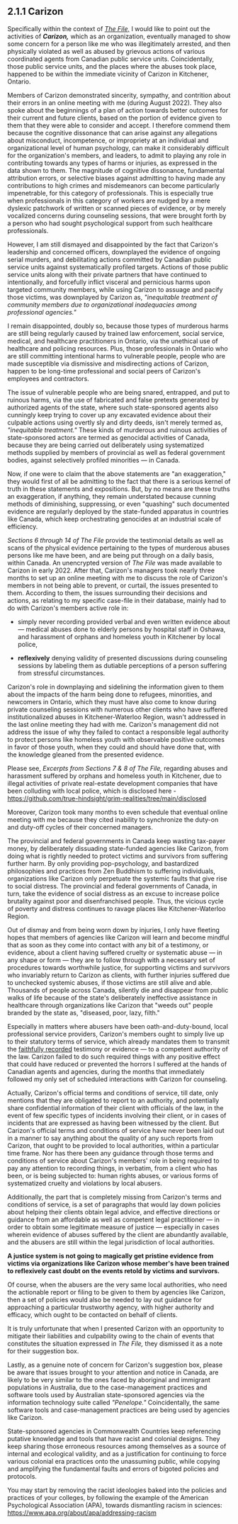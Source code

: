 ## 2.1.1 Carizon

Specifically within the context of *[The File,](https://github.com/true-hindsight/grim-realities/blob/main/navigating-this-gitrepo.md#20-navigating-this-documentation)* I would like to point out the activities of ***Carizon,*** which as an organization, eventually managed to show some concern for a person like me who was illegitimately arrested, and then physically violated as well as abused by grievous actions of various coordinated agents from Canadian public service units. Coincidentally, those public service units, and the places where the abuses took place, happened to be within the immediate vicinity of Carizon in Kitchener, Ontario. 

Members of Carizon demonstrated sincerity, sympathy, and contrition about their errors in an online meeting with me (during August 2022). They also spoke about the beginnings of a plan of action towards better outcomes for their current and future clients, based on the portion of evidence given to them that they were able to consider and accept. I therefore commend them because the cognitive dissonance that can arise against any allegations about misconduct, incompetence, or impropriety at an individual and organizational level of human psychology, can make it considerably difficult for the organization's members, and leaders, to admit to playing any role in contributing towards any types of harms or injuries, as expressed in the data shown to them. The magnitude of cognitive dissonance, fundamental attribution errors, or selective biases against admitting to having made any contributions to high crimes and misdemeanors can become particularly impenetrable, for this category of professionals. This is especially true when professionals in this category of workers are nudged by a mere dyslexic patchwork of written or scanned pieces of evidence, or by merely vocalized concerns during counseling sessions, that were brought forth by a person who had sought psychological support from such healthcare professionals.

However, I am still dismayed and disappointed by the fact that Carizon's leadership and concerned officers, downplayed the evidence of ongoing serial murders, and debilitating actions committed by Canadian public service units against systematically profiled targets. Actions of those public service units along with their private partners that have continued to intentionally, and forcefully inflict visceral and pernicious harms upon targeted community members, while using Carizon to assuage and pacify those victims, was downplayed by Carizon as, *"inequitable treatment of community members due to organizational inadequacies among professional agencies."* 

I remain disappointed, doubly so, because those types of murderous harms are still being regularly caused by trained law enforcement, social service, medical, and healthcare practitioners in Ontario, via the unethical use of healthcare and policing resources. Plus, those professionals in Ontario who are still committing intentional harms to vulnerable people, people who are made susceptible via dismissive and misdirecting actions of Carizon, happen to be long-time professional and social peers of Carizon's employees and contractors.

The issue of vulnerable people who are being snared, entrapped, and put to ruinous harms, via the use of fabricated and false pretexts generated by authorized agents of the state, where such state-sponsored agents also cunningly keep trying to cover up any excavated evidence about their culpable actions using overtly sly and dirty deeds, isn't merely termed as, *"inequitable treatment."* These kinds of murderous and ruinous activities of state-sponsored actors are termed as genocidal activities of Canada, because they are being carried out deliberately using systematized methods supplied by members of provincial as well as federal government bodies, against selectively profiled minorities — in Canada.

Now, if one were to claim that the above statements are "an exaggeration," they would first of all be admitting to the fact that there is a serious kernel of truth in these statements and expositions. But, by no means are these truths an exaggeration, if anything, they remain understated because cunning methods of diminishing, suppressing, or even "quashing" such documented evidence are regularly deployed by the state-funded apparatus in countries like Canada, which keep orchestrating genocides at an industrial scale of efficiency.

*Sections 6 through 14 of The File* provide the testimonial details as well as scans of the physical evidence pertaining to the types of murderous abuses persons like me have been, and are being put through on a daily basis, within Canada. An unencrypted version of *The File* was made available to Carizon in early 2022. After that, Carizon's managers took nearly three months to set up an online meeting with me to discuss the role of Carizon's members in not being able to prevent, or curtail, the issues presented to them. According to them, the issues surrounding their decisions and actions, as relating to my specific case-file in their database, mainly had to do with Carizon's members active role in: 
    
- simply never recording provided verbal and even written evidence about — medical abuses done to elderly persons by hospital staff in Oshawa, and harassment of orphans and homeless youth in Kitchener by local police,   
    
- **reflexively** denying validity of presented discussions during counseling sessions by labeling them as dutiable perceptions of a person suffering from stressful circumstances. 
    
Carizon's role in downplaying and sidelining the information given to them about the impacts of the harm being done to refugees, minorities, and newcomers in Ontario, which they must have also come to know during private counseling sessions with numerous other clients who have suffered institutionalized abuses in Kitchener-Waterloo Region, wasn't addressed in the last online meeting they had with me. Carizon's management did not address the issue of why they failed to contact a responsible legal authority to protect persons like homeless youth with observable positive outcomes in favor of those youth, when they could and should have done that, with the knowledge gleaned from the presented evidence. 

Please see, *Excerpts from Sections 7 & 8 of The File,* regarding abuses and harassment suffered by orphans and homeless youth in Kitchener, due to illegal activities of private real-estate development companies that have been colluding with local police, which is disclosed here - https://github.com/true-hindsight/grim-realities/tree/main/disclosed

Moreover, Carizon took many months to even schedule that eventual online meeting with me because they cited inability to synchronize the duty-on and duty-off cycles of their concerned managers.

The provincial and federal governments in Canada keep wasting tax-payer money, by deliberately dissuading state-funded agencies like Carizon, from doing what is rightly needed to protect victims and survivors from suffering further harm. By only providing pop-psychology, and bastardized philosophies and practices from Zen Buddhism to suffering individuals, organizations like Carizon only perpetuate the systemic faults that give rise to social distress. The provincial and federal governments of Canada, in turn, take the evidence of social distress as an excuse to increase police brutality against poor and disenfranchised people. Thus, the vicious cycle of poverty and distress continues to ravage places like Kitchener-Waterloo Region. 

Out of dismay and from being worn down by injuries, I only have fleeting hopes that members of agencies like Carizon will learn and become mindful that as soon as they come into contact with any bit of a testimony, or evidence, about a client having suffered cruelty or systematic abuse — in any shape or form — they are to follow through with a necessary set of procedures towards worthwhile justice, for supporting victims and survivors who invariably return to Carizon as clients, with further injuries suffered due to unchecked systemic abuses, if those victims are still alive and able. Thousands of people across Canada, silently die and disappear from public walks of life because of the state's deliberately ineffective assistance in healthcare through organizations like Carizon that "weeds out" people branded by the state as, "diseased, poor, lazy, filth." 

Especially in matters where abusers have been oath-and-duty-bound, local professional service providers, Carizon's members ought to simply live up to their statutory terms of service, which already mandates them to transmit the <ins>faithfully recorded</ins> testimony or evidence — to a competent authority of the law. Carizon failed to do such required things with any positive effect that could have reduced or prevented the horrors I suffered at the hands of Canadian agents and agencies, during the months that immediately followed my only set of scheduled interactions with Carizon for counseling. 

Actually, Carizon's official terms and conditions of service, till date, only mentions that they are obligated to report to an authority, and potentially share confidential information of their client with officials of the law, in the event of few specific types of incidents involving their client, or in cases of incidents that are expressed as having been witnessed by the client. But Carizon's official terms and conditions of service have never been laid out in a manner to say anything about the quality of any such reports from Carizon, that ought to be provided to local authorities, within a particular time frame. Nor has there been any guidance through those terms and conditions of service about Carizon's members' role in being required to pay any attention to recording things, in verbatim, from a client who has been, or is being subjected to: human rights abuses, or various forms of systematized cruelty and violations by local abusers. 

Additionally, the part that is completely missing from Carizon's terms and conditions of service, is a set of paragraphs that would lay down policies about helping their clients obtain legal advice, and effective directions or guidance from an affordable as well as competent legal practitioner — in order to obtain some legitimate measure of justice — especially in cases wherein evidence of abuses suffered by the client are abundantly available, and the abusers are still within the legal jurisdiction of local authorities. 

**A justice system is not going to magically get pristine evidence from victims via organizations like Carizon whose member's have been trained to reflexively cast doubt on the events retold by victims and survivors.** 

Of course, when the abusers are the very same local authorities, who need the actionable report or filing to be given to them by agencies like Carizon, then a set of policies would also be needed to lay out guidance for approaching a particular trustworthy agency, with higher authority and efficacy, which ought to be contacted on behalf of clients.  

It is truly unfortunate that when I presented Carizon with an opportunity to mitigate their liabilities and culpability owing to the chain of events that constitutes the situation expressed in *The File,* they dismissed it as a note for their suggestion box.

Lastly, as a genuine note of concern for Carizon's suggestion box, please be aware that issues brought to your attention and notice in Canada, are likely to be very similar to the ones faced by aboriginal and immigrant populations in Australia, due to the case-management practices and software tools used by Australian state-sponsored agencies via the information technology suite called *"Penelope."* Coincidentally, the same software tools and case-management practices are being used by agencies like Carizon. 

State-sponsored agencies in Commonwealth Countries keep referencing putative knowledge and tools that have racist and colonial designs. They keep sharing those erroneous resources among themselves as a source of internal and ecological validity, and as a justification for continuing to force various colonial era practices onto the unassuming public, while copying and amplifying the fundamental faults and errors of bigoted policies and protocols.

You may start by removing the racist ideologies baked into the policies and practices of your colleges, by following the example of the American Psychological Association (APA), towards dismantling racism in sciences: https://www.apa.org/about/apa/addressing-racism   
